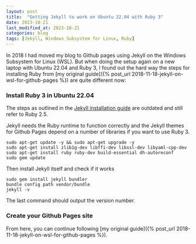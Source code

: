 ```yaml
---
layout: post
title:  "Getting Jekyll to work on Ubuntu 22.04 with Ruby 3"
date: 2023-10-21
last_modified_at: 2023-10-21
categories: blog
tags: [Jekyll, Windows Subsystem for Linux, Ruby] 
---
```


In 2018 I had moved my blog to Github pages using Jekyll on the Windows Subsystem for Linux (WSL). But when doing the setup again on a new laptop with Ubuntu 22.04 and Ruby 3, I found out the hard way the steps for installing Ruby from [my original guide]({% post_url 2018-11-18-jekyll-on-wsl-for-github-pages %}) are quite different now:

### Install Ruby 3 in Ubuntu 22.04
The steps as outlined in the [Jekyll installation guide](https://jekyllrb.com/docs/installation/windows/#installation-via-bash-on-windows-10) are outdated and still refer to Ruby 2.5.

Jekyll needs the Ruby runtime to function correctly and the Jekyll themes for Github Pages depend on a number of libraries if you want to use Ruby 3.

~~~~ shell
sudo apt-get update -y && sudo apt-get upgrade -y
sudo apt-get install zlib1g-dev libffi-dev libssl-dev libyaml-cpp-dev
sudo apt-get install ruby ruby-dev build-essential dh-autoreconf 
sudo gem update
~~~~

Then install Jekyll itself and check if it works

~~~~ shell
sudo gem install jekyll bundler
bundle config path vendor/bundle
jekyll -v
~~~~
The last command should output the version number.

### Create your Github Pages site

From here, you can continue following [my original guide]({% post_url 2018-11-18-jekyll-on-wsl-for-github-pages %}).